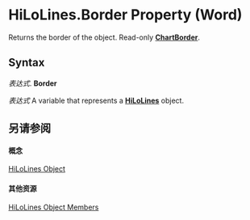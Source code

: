
# HiLoLines.Border Property (Word)

Returns the border of the object. Read-only  **[ChartBorder](eea90670-c599-2ec8-5b7b-c946a4bcd638.md)**.


## Syntax

 _表达式_. **Border**

 _表达式_ A variable that represents a **[HiLoLines](9f1ed891-7e95-8dd0-745a-ce28555284a9.md)** object.


## 另请参阅


#### 概念


[HiLoLines Object](9f1ed891-7e95-8dd0-745a-ce28555284a9.md)
#### 其他资源


[HiLoLines Object Members](http://msdn.microsoft.com/library/435bbdbd-f0ca-5db8-fd3c-39bbb8ba25f3%28Office.15%29.aspx)